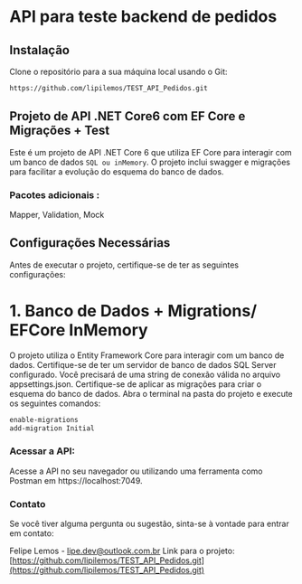 # API para teste backend de pedidos

## Instalação
Clone o repositório para a sua máquina local usando o Git:
```bash
https://github.com/lipilemos/TEST_API_Pedidos.git
```

## Projeto de API .NET Core6 com EF Core e Migrações + Test
Este é um projeto de API .NET Core 6 que utiliza EF Core para interagir com um banco de dados `SQL ou inMemory`. O projeto inclui swagger e migrações para facilitar a evolução do esquema do banco de dados.

### Pacotes adicionais :
Mapper, Validation, Mock

## Configurações Necessárias
Antes de executar o projeto, certifique-se de ter as seguintes configurações:

# 1. Banco de Dados + Migrations/ EFCore InMemory 
O projeto utiliza o Entity Framework Core para interagir com um banco de dados. Certifique-se de ter um servidor de banco de dados SQL Server configurado. Você precisará de uma string de conexão válida no arquivo appsettings.json. Certifique-se de aplicar as migrações para criar o esquema do banco de dados. Abra o terminal na pasta do projeto e execute os seguintes comandos:
```bash
enable-migrations
add-migration Initial
```

### Acessar a API:
Acesse a API no seu navegador ou utilizando uma ferramenta como Postman em https://localhost:7049.

### Contato
Se você tiver alguma pergunta ou sugestão, sinta-se à vontade para entrar em contato:

Felipe Lemos - [lipe.dev@outlook.com.br](mailto:lipe.dev@outlook.com.br)
Link para o projeto: [https://github.com/lipilemos/TEST_API_Pedidos.git](https://github.com/lipilemos/TEST_API_Pedidos.git)

